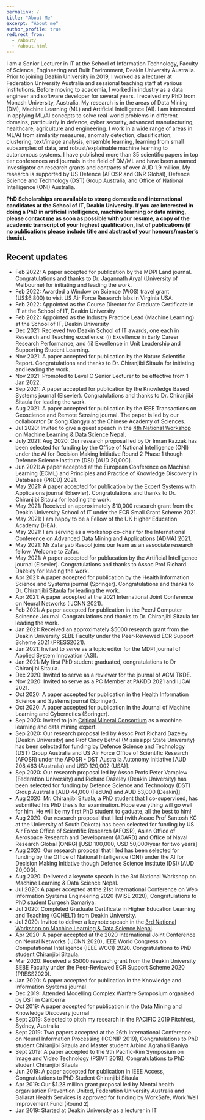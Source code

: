 ```yaml
---
permalink: /
title: "About Me"
excerpt: "About me"
author_profile: true
redirect_from: 
  - /about/
  - /about.html
---
```


I am a Senior Lecturer in IT at the School of Information Technology, Faculty of Science, Engineering and Built Environment, Deakin University Australia. Prior to joining Deakin University in 2019, I worked as a lecturer at Federation University Australia and sessional teaching staff at various institutions. Before moving to academia, I worked in industry as a data engineer and software developer for several years. I received my PhD from Monash University, Australia. My research is in the areas of Data Mining (DM), Machine Learning (ML) and Artificial Intelligence (AI). I am interested in applying ML/AI concepts to solve real-world problems in different domains, particularly in defence, cyber security, advanced manufacturing, healthcare, agriculture and engineering. I work in a wide range of areas in ML/AI from similarity measures, anomaly detection, classification, clustering, text/image analysis, ensemble learning, learning from small subsamples of data, and robust/explainable machine learning to autonomous systems. I have published more than 35 scientific papers in top tier conferences and journals in the field of DM/ML and have been a named investigator on research grants and contracts of over AUD 1.9 million. My research is supported by US Defence (AFOSR and ONR Global), Defence Science and Technology (DST) Group Australia, and Office of National Intelligence (ONI) Australia.

<b>PhD Scholarships are available to strong domestic and  international candidates at the School of IT, Deakin University. If you are interested in doing a PhD in artificial intelligence, machine learning or data mining, please contact <a href = "mailto: sunil.aryal@deakin.edu.au">me</a> as soon as possible with your resume, a copy of the academic transcript of your highest qualification, list of publications (if no publications please include title and abstract of your honours/master’s thesis). </b>

Recent updates
----------------------
* Feb 2022: A paper accepted for publication by the MDPI Land journal. Congratulations and thanks to Dr. Jagannath Aryal (University of Melbourne) for initiating and leading the work.
* Feb 2022: Awarded a Window on Science (WOS) travel grant (US$6,800) to visit US Air Force Research labs in Virginia USA. 
* Feb 2022: Appointed as the Course Director for Graduate Certificate in IT at the School of IT, Deakin University 
* Feb 2022: Appointed as the Industry Practice Lead (Machine Learning) at the School of IT, Deakin University
* Dec 2021: Recieved two Deakin School of IT awards, one each in Research and Teaching excellence: (i) Excellence in Early Career Research Performance, and (ii) Excellence in Unit Leadership and Supporting Student Learning.
* Nov 2021: A paper accepted for publication by the Nature Scientific Report. Congratulations and thanks to Dr. Chiranjibi Sitaula for initiating and leading the work.
* Nov 2021: Promoted to Level C Senior Lecturer to be effective from 1 Jan 2022.
* Sep 2021: A paper accepted for publication by the Knowledge Based Systems journal (Elsevier). Congratulations and thanks to Dr. Chiranjibi Sitaula for leading the work.
* Aug 2021: A paper accepted for publication by the IEEE Transactions on Geoscience and Remote Sensing journal. The paper is led by our collaborator Dr Song Xiangyu at the Chinese Academy of Sciences.
* Jul 2020: Invited to give a guest speach in the [<span>4th National Workshop on Machine Learning & Data Science Nepal</span>](https://sites.google.com/view/mountech-deeplearning/home).
* July 2021: Aug 2020: Our research proposal led by Dr Imran Razzak has been selected for funding by the Office of National Intelligence (ONI) under the AI for Decision Making Initiative Round 2 Phase 1 though Defence Science Institute (DSI) [AUD 20,000]. 
* Jun 2021: A paper accepted at the European Conference on Machine Learning (ECML) and Principles and Practice of Knowledge Discovery in Databases (PKDD) 2021.  
* May 2021: A paper accepted for publication by the Expert Systems with Applicaions journal (Elsevier). Congratulations and thanks to Dr. Chiranjibi Sitaula for leading the work.
* May 2021: Received an approximately $10,000 research grant from the Deakin University School of IT under the ECR Small Grant Scheme 2021.
* May 2021: I am happy to be a Fellow of the UK Higher Education Academy (HEA).
* May 2021: I am serving as a workshop co-chair for the International Conference on Advanced Data Mining and Applications (ADMA) 2021. 
* May 2021: Mr Zafaryab Rasool joins our team as an associate research fellow. Welcome to Zafar. 
* May 2021: A paper accepted for publucation by the Artificial Intelligence journal (Elsevier). Congratulations and thanks to Assoc Prof Richard Dazeley for leading the work.
* Apr 2021: A paper accepted for publication by the Health Information Science and Systems journal (Springer). Congratulations and thanks to Dr. Chiranjibi Sitaula for leading the work.
* Apr 2021: A paper accepted at the 2021 International Joint Conference on Neural Networks (IJCNN 2021). 
* Feb 2021: A paper accepted for publication in the PeerJ Computer Scinence Journal. Congratulations and thanks to Dr. Chiranjibi Sitaula for leading the work.
* Jan 2021: Received an approximately $5000 research grant from the Deakin University SEBE Faculty under the Peer-Reviewed ECR Support Scheme 2021 (PRESS2021).
* Jan 2021: Invited to serve as a topic editor for the MDPI journal of Applied System Innovation (ASI).
* Jan 2021: My first PhD student graduated, congratulations to Dr Chiranjibi Sitaula.
* Dec 2020: Invited to serve as a reviewer for the journal of ACM TKDE.
* Nov 2020: Invited to serve as a PC Member at PAKDD 2021 and IJCAI 2021.
* Oct 2020: A paper accepted for publication in the Health Information Science and Systems journal (Springer).
* Oct 2020: A paper accepted for publication in the Journal of Machine Learning and Cybernetics (Springer).
* Sep 2020: Invited to join [<span>Critical Mineral Consortium</span>](https://www.monash.edu/engineering/critical-minerals-consortium/our-expertise) as a machine learning and data mining expert.
* Sep 2020: Our research proposal led by Assoc Prof Richard Dazeley (Deakin University) and Prof Cindy Bethel (Mississippi State University) has been selected for funding by Defence Science and Technology (DST) Group Australia and US Air Force Office of Scientific Research (AFOSR) under the AFOSR - DST Australia Autonomy Initiative [AUD 208,463 (Australia) and USD 120,002 (USA)].
* Sep 2020: Our research proposal led by Assoc Profs Peter Vamplew (Federation University) and Richard Dazeley (Deakin University) has been selected for funding by Defence Science and Technology (DST) Group Australia [AUD 44,000 (FedUni) and AUD 53,000 (Deakin)].
* Aug 2020: Mr. Chiranjibi Situala, a PhD student that I co-supervised, has submitted his PhD thesis for examination. Hope everything will go well for him. He will be my first PhD student to gaduate, all the best to him!
* Aug 2020: Our research proposal that I led (with Assoc Prof Santosh KC at the University of South Dakota) has been selected for funding by US Air Force Office of Scientific Research (AFOSR), Asian Office of Aerospace Research and Development (AOARD) and Office of Naval Research Global (ONRG) [USD 100,000, USD 50,000/year for two years] 
* Aug 2020: Our research proposal that I led has been selected for funding by the Office of National Intelligence (ONI) under the AI for Decision Making Initiative though Defence Science Institute (DSI) [AUD 20,000]. 
* Aug 2020: Delivered a keynote speach in the 3rd National Workshop on Machine Learning & Data Science Nepal.
* Jul 2020: A paper accepted at the 21st International Conference on Web Information Systems Engineering 2020 (WISE 2020), Congratulations to PhD student Durgesh Samariya.
* Jul 2020: Completed Graduate Certificate in Higher Education Learning and Teaching (GCHELT) from Deakin University.
* Jul 2020: Invited to deliver a keynote speach in the [<span>3rd National Workshop on Machine Learning & Data Science Nepal</span>](https://www.mldsn.org/speakers).
* Apr 2020: A paper accepted at the 2020 International Joint Conference on Neural Networks (IJCNN 2020), IEEE World Congress on Computational Intelligence (IEEE WCCI) 2020. Congratulations to PhD student Chiranjibi Sitaula.
* Mar 2020: Received a $5000 research grant from the Deakin University SEBE Faculty under the Peer-Reviewed ECR Support Scheme 2020 (PRESS2020). 
* Jan 2020: A paper accepted for publication in the Knowledge and Information Systems journal 
* Dec 2019: Attended Modelling Complex Warfare Symposium organised by DST in Canberra
* Oct 2019: A paper accepted for publication in the Data Mining and Knowledge Discovery journal
* Sept 2019: Selected to pitch my research in the PACIFIC 2019 Pitchfest, Sydney, Australia  
* Sept 2019: Two papers accepted at the 26th International Conference on Neural Information Processing (ICONIP 2019), Congratulations to PhD student Chiranjibi Sitaula and Master student Arbind Agrahari Baniya
* Sept 2019: A paper accepted to the 9th Pacific-Rim Symposium on Image and Video Technology (PSIVT 2019), Congratulations to PhD student Chiranjibi Sitaula
* Jun 2019: A paper accepted for publication in IEEE Access, Congratulations to PhD Student Chiranjibi Sitaula
* Apr 2019: Our $1.28 million grant proposal led by Mental health organisation Prevention United, Federation University Australia and Ballarat Health Services is approved for funding by WorkSafe, Work Well Improvement Fund (Round 2) 
* Jan 2019: Started at Deakin University as a lecturer in IT
